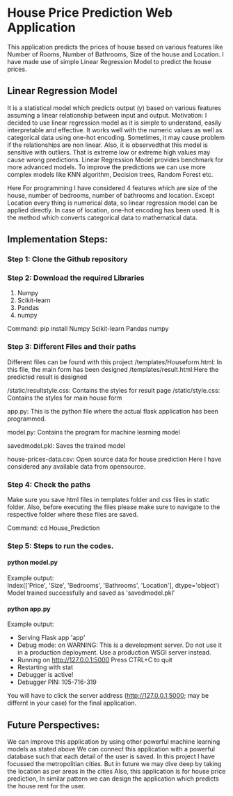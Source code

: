 # House Price Prediction Web Application

This application predicts the prices of house based on various features like Number of Rooms, Number of Bathrooms, Size of the house and Location.
I have made use of simple Linear Regression Model to predict the house prices.

## Linear Regression Model
It is a statistical model which predicts output (y) based on various features assuming a linear relationship between input and output.
Motivation: I decided to use linear regression model as it is simple to understand, easily interpretable and effective.
It works well with the numeric values as well as categorical data using one-hot encoding.
Sometimes, it may cause problem if the relationships are non linear. Also, it is observedthat this model is sensitive with outliers. That is extreme low or extreme high values may cause wrong predictions.
Linear Regression Model provides benchmark for more advanced models.
To improve the predictions we can use more complex models like KNN algorithm, Decision trees, Random Forest etc.

Here For programming I have considered 4 features which are size of the house, number of bedrooms, number of bathrooms and location.
Except Location every thing is numerical data, so linear regression model can be applied directly. In case of location, one-hot encoding has been used. It is the method which converts categorical data to mathematical data.

## Implementation Steps:

### Step 1: Clone the Github repository

### Step 2: Download the required Libraries
1. Numpy
2. Scikit-learn
3. Pandas
4. numpy

Command:
pip install Numpy Scikit-learn Pandas numpy

### Step 3: Different Files and their paths

Different files can be found with this project
/templates/Houseform.html: In this file, the main form has been designed
/templates/result.html:Here the predicted result is designed

/static/resultstyle.css: Contains the styles for result page
/static/style.css: Contains the styles for main house form

app.py: This is the python file where the actual flask application has been programmed.

model.py: Contains the program for machine learning model

savedmodel.pkl: Saves the trained model

house-prices-data.csv: Open source data for house prediction
Here I have considered any available data from opensource.

### Step 4: Check the paths
Make sure you save html files in templates folder and css files in static folder.
Also, before executing the files please make sure to navigate to the respective folder where these files are saved.

Command: cd House_Prediction

### Step 5: Steps to run the codes.
#### python model.py  

Example output:  
Index(['Price', 'Size', 'Bedrooms', 'Bathrooms', 'Location'], dtype='object')
Model trained successfully and saved as 'savedmodel.pkl'  

#### python app.py  

Example output:  
* Serving Flask app 'app'
* Debug mode: on
WARNING: This is a development server. Do not use it in a production deployment. Use a production WSGI server instead.
* Running on http://127.0.0.1:5000
Press CTRL+C to quit
* Restarting with stat
* Debugger is active!
* Debugger PIN: 105-716-319

You will have to click the server address (http://127.0.0.1:5000; may be differnt in your case) for the final application.

## Future Perspectives:
We can improve this application by using other powerful machine learning models as stated above
We can connect this application with a powerful database such that each detail of the user is saved.
In this project I have focussed the metropolitian cities. But in future we may dive deep by taking the location as per areas in the cities
Also, this application is for house price prediction, In similar pattern we can design the application which predicts the house rent for the user.


